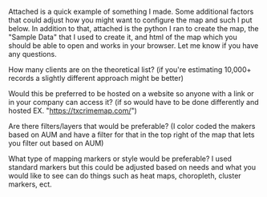 Attached is a quick example of something I made. Some additional factors that could adjust how you might want to configure the map and such I put below. In addition to that, attached is the python I ran to create the map, the "Sample Data" that I used to create it, and html of the map which you should be able to open and works in your browser. Let me know if you have any questions.

How many clients are on the theoretical list? (if you're estimating 10,000+ records a slightly different approach might be better)

Would this be preferred to be hosted on a website so anyone with a link or in your company can access it? (if so would have to be done differently and hosted EX. "https://txcrimemap.com/")

Are there filters/layers that would be preferable? (I color coded the makers based on AUM and have a filter for that in the top right of the map that lets you filter out based on AUM)

What type of mapping markers or style would be preferable? I used standard markers but this could be adjusted based on needs and what you would like to see can do things such as heat maps, choropleth, cluster markers, ect. 

